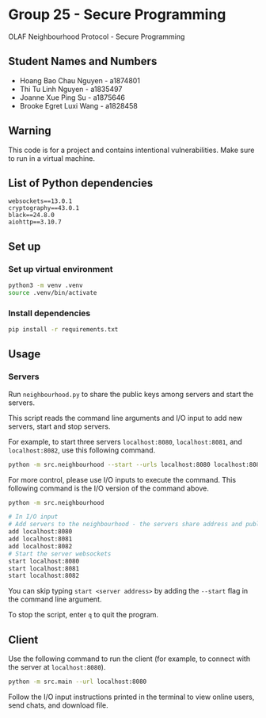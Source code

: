 # Group 25 - Secure Programming
OLAF Neighbourhood Protocol - Secure Programming

## Student Names and Numbers
- Hoang Bao Chau Nguyen - a1874801
- Thi Tu Linh Nguyen - a1835497
- Joanne Xue Ping Su - a1875646
- Brooke Egret Luxi Wang - a1828458

## Warning
This code is for a project and contains intentional vulnerabilities. Make sure to run in a virtual machine.

## List of Python dependencies
```
websockets==13.0.1
cryptography==43.0.1
black==24.8.0
aiohttp==3.10.7
```

## Set up

### Set up virtual environment
```bash
python3 -m venv .venv
source .venv/bin/activate
```

### Install dependencies
```bash
pip install -r requirements.txt
```

## Usage
### Servers
Run `neighbourhood.py` to share the public keys among servers and start the servers.

This script reads the command line arguments and I/O input to add new servers, start and stop servers.

For example, to start three servers `localhost:8080`, `localhost:8081`, and `localhost:8082`, use this following command.
```bash
python -m src.neighbourhood --start --urls localhost:8080 localhost:8081 localhost:8082
```

For more control, please use I/O inputs to execute the command. This following command is the I/O version of the command above.
```bash
python -m src.neighbourhood

# In I/O input
# Add servers to the neighbourhood - the servers share address and public key with each other
add localhost:8080
add localhost:8081
add localhost:8082
# Start the server websockets
start localhost:8080
start localhost:8081
start localhost:8082
```

You can skip typing `start <server address>` by adding the `--start` flag in the command line argument.

To stop the script, enter `q` to quit the program.

## Client
Use the following command to run the client (for example, to connect with the server at `localhost:8080`).
```bash
python -m src.main --url localhost:8080
```

Follow the I/O input instructions printed in the terminal to view online users, send chats, and download file.


